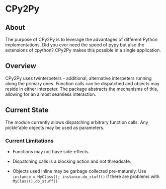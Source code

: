 # CPy2Py #

## About ##

The purpose of CPy2Py is to leverage the advantages of different Python implementations.
Did you ever need the speed of pypy but also the extensions of cpython?
CPy2Py makes this possible in a single application.

## Overview ##

CPy2Py uses twinterpeters - additional, alternative interpeters running along the primary ones.
Function calls can be dispatched and objects may reside in either interpeter.
The package abstracts the mechanisms of this, allowing for an almost seamless interaction.

## Current State ##

The module currently allows dispatching arbitrary function calls.
Any pickle'able objects may be used as parameters.

### Current Limitations ###

   * Functions may not have side-effects.

   * Dispatching calls is a blocking action and not threadsafe.

   * Objects used inline may be garbage collected pre-maturely. Use `instance = MyClass(); instance.do_stuff()` if there are problems with `MyClass().do_stuff()`
